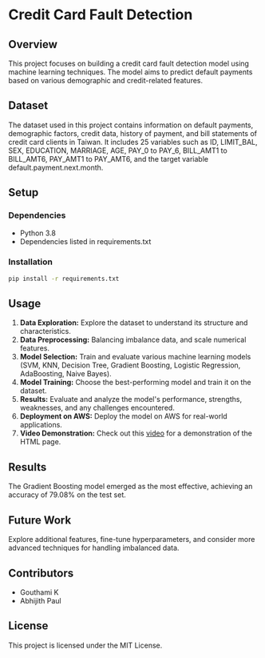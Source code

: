 # Credit Card Fault Detection

## Overview

This project focuses on building a credit card fault detection model using machine learning techniques. The model aims to predict default payments based on various demographic and credit-related features.

## Dataset

The dataset used in this project contains information on default payments, demographic factors, credit data, history of payment, and bill statements of credit card clients in Taiwan. It includes 25 variables such as ID, LIMIT_BAL, SEX, EDUCATION, MARRIAGE, AGE, PAY_0 to PAY_6, BILL_AMT1 to BILL_AMT6, PAY_AMT1 to PAY_AMT6, and the target variable default.payment.next.month.

## Setup

### Dependencies

- Python 3.8
- Dependencies listed in requirements.txt

### Installation

```bash
pip install -r requirements.txt
```

## Usage

1. **Data Exploration:** Explore the dataset to understand its structure and characteristics.
2. **Data Preprocessing:** Balancing imbalance data, and scale numerical features.
3. **Model Selection:** Train and evaluate various machine learning models (SVM, KNN, Decision Tree, Gradient Boosting, Logistic Regression, AdaBoosting, Naive Bayes).
4. **Model Training:** Choose the best-performing model and train it on the dataset.
5. **Results:** Evaluate and analyze the model's performance, strengths, weaknesses, and any challenges encountered.
6. **Deployment on AWS:** Deploy the model on AWS for real-world applications.
7. **Video Demonstration:** Check out this [video](https://drive.google.com/file/d/1CVqEcoPhd14H_T19_MkDb_9rSqrv6L9r/view?usp=drive_link) for a demonstration of the HTML page.
   
## Results

The Gradient Boosting model emerged as the most effective, achieving an accuracy of 79.08% on the test set.

## Future Work

Explore additional features, fine-tune hyperparameters, and consider more advanced techniques for handling imbalanced data.

## Contributors

- Gouthami K
- Abhijith Paul

## License

This project is licensed under the MIT License.
